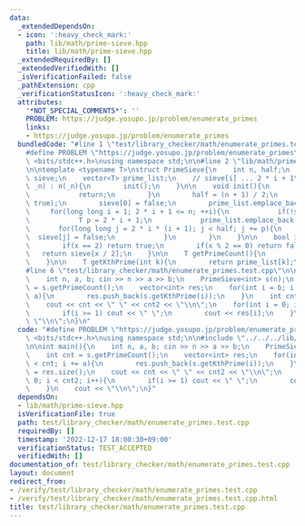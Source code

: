```yaml
---
data:
  _extendedDependsOn:
  - icon: ':heavy_check_mark:'
    path: lib/math/prime-sieve.hpp
    title: lib/math/prime-sieve.hpp
  _extendedRequiredBy: []
  _extendedVerifiedWith: []
  _isVerificationFailed: false
  _pathExtension: cpp
  _verificationStatusIcon: ':heavy_check_mark:'
  attributes:
    '*NOT_SPECIAL_COMMENTS*': ''
    PROBLEM: https://judge.yosupo.jp/problem/enumerate_primes
    links:
    - https://judge.yosupo.jp/problem/enumerate_primes
  bundledCode: "#line 1 \"test/library_checker/math/enumerate_primes.test.cpp\"\n\
    #define PROBLEM \"https://judge.yosupo.jp/problem/enumerate_primes\"\n#include\
    \ <bits/stdc++.h>\nusing namespace std;\n\n#line 2 \"lib/math/prime-sieve.hpp\"\
    \n\ntemplate <typename T>\nstruct PrimeSieve{\n    int n, half;\n    vector<bool>\
    \ sieve;\n    vector<T> prime_list;\n    // sieve[i] ... 2 * i + 1\n\n    PrimeSieve(T\
    \ _n) : n(_n){\n        init();\n    }\n\n    void init(){\n        if(n < 2){\n\
    \            return;\n        }\n        half = (n + 1) / 2;\n        sieve.assign(half,\
    \ true);\n        sieve[0] = false;\n        prime_list.emplace_back(2);\n   \
    \     for(long long i = 1; 2 * i + 1 <= n; ++i){\n            if(!sieve[i]) continue;\n\
    \            T p = 2 * i + 1;\n            prime_list.emplace_back(p);\n     \
    \       for(long long j = 2 * i * (i + 1); j < half; j += p){\n              \
    \  sieve[j] = false;\n            }\n        }\n    }\n\n    bool isPrime(T x){\n\
    \        if(x == 2) return true;\n        if(x % 2 == 0) return false;\n     \
    \   return sieve[x / 2];\n    }\n\n    T getPrimeCount(){\n        return prime_list.size();\n\
    \    }\n\n    T getKthPrime(int k){\n        return prime_list[k];\n    }\n};\n\
    #line 6 \"test/library_checker/math/enumerate_primes.test.cpp\"\n\nint main(){\n\
    \    int n, a, b; cin >> n >> a >> b;\n    PrimeSieve<int> s(n);\n    int cnt\
    \ = s.getPrimeCount();\n    vector<int> res;\n    for(int i = b; i < cnt; i +=\
    \ a){\n        res.push_back(s.getKthPrime(i));\n    }\n    int cnt2 = res.size();\n\
    \    cout << cnt << \" \" << cnt2 << \"\\n\";\n    for(int i = 0; i < cnt2; i++){\n\
    \        if(i >= 1) cout << \" \";\n        cout << res[i];\n    }\n    cout <<\
    \ \"\\n\";\n}\n"
  code: "#define PROBLEM \"https://judge.yosupo.jp/problem/enumerate_primes\"\n#include\
    \ <bits/stdc++.h>\nusing namespace std;\n\n#include \"../../../lib/math/prime-sieve.hpp\"\
    \n\nint main(){\n    int n, a, b; cin >> n >> a >> b;\n    PrimeSieve<int> s(n);\n\
    \    int cnt = s.getPrimeCount();\n    vector<int> res;\n    for(int i = b; i\
    \ < cnt; i += a){\n        res.push_back(s.getKthPrime(i));\n    }\n    int cnt2\
    \ = res.size();\n    cout << cnt << \" \" << cnt2 << \"\\n\";\n    for(int i =\
    \ 0; i < cnt2; i++){\n        if(i >= 1) cout << \" \";\n        cout << res[i];\n\
    \    }\n    cout << \"\\n\";\n}"
  dependsOn:
  - lib/math/prime-sieve.hpp
  isVerificationFile: true
  path: test/library_checker/math/enumerate_primes.test.cpp
  requiredBy: []
  timestamp: '2022-12-17 18:00:30+09:00'
  verificationStatus: TEST_ACCEPTED
  verifiedWith: []
documentation_of: test/library_checker/math/enumerate_primes.test.cpp
layout: document
redirect_from:
- /verify/test/library_checker/math/enumerate_primes.test.cpp
- /verify/test/library_checker/math/enumerate_primes.test.cpp.html
title: test/library_checker/math/enumerate_primes.test.cpp
---
```

